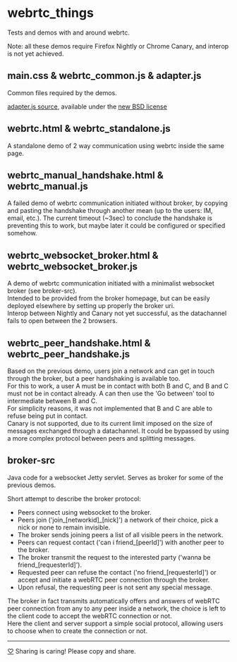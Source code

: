 webrtc_things
=============

Tests and demos with and around webrtc.

Note: all these demos require Firefox Nightly or Chrome Canary, and interop is not yet achieved.


main.css & webrtc_common.js & adapter.js
----------------------------------------

Common files required by the demos.

[adapter.js source](http://code.google.com/p/webrtc-samples/source/browse/trunk/apprtc/js/adapter.js), available under the [new BSD license](http://opensource.org/licenses/BSD-3-Clause)

webrtc.html & webrtc_standalone.js
----------------------------------

A standalone demo of 2 way communication using webrtc inside the same page.

webrtc_manual_handshake.html & webrtc_manual.js
-----------------------------------------------

A failed demo of webrtc communication initiated without broker, by copying and pasting the handshake through another mean (up to the users: IM, email, etc.). The current timeout (~3sec) to conclude the handshake is preventing this to work, but maybe later it could be configured or specified somehow.

webrtc_websocket_broker.html & webrtc_websocket_broker.js
---------------------------------------------------------

A demo of webrtc communication initiated with a minimalist websocket broker (see broker-src).  
Intended to be provided from the broker homepage, but can be easily deployed elsewhere by setting up properly the broker uri.  
Interop between Nightly and Canary not yet successful, as the datachannel fails to open between the 2 browsers.

webrtc_peer_handshake.html & webrtc_peer_handshake.js
-----------------------------------------------------

Based on the previous demo, users join a network and can get in touch through the broker, but a peer handshaking is available too.  
For this to work, a user A must be in contact with both B and C, and B and C must not be in contact already. A can then use the 'Go between' tool to intermediate between B and C.  
For simplicity reasons, it was not implemented that B and C are able to refuse being put in contact.  
Canary is not supported, due to its current limit imposed on the size of messages exchanged through a datachannel. It could be bypassed by using a more complex protocol between peers and splitting messages.


broker-src
----------

Java code for a websocket Jetty servlet. Serves as broker for some of the previous demos.



Short attempt to describe the broker protocol:
- Peers connect using websocket to the broker.
- Peers join ('join_[networkid]_[nick]') a network of their choice, pick a nick or none to remain invisible.
- The broker sends joining peers a list of all visible peers in the network.
- Peers can request contact ('can i friend_[peerId]') with another peer to the broker.
- The broker transmit the request to the interested party ('wanna be friend_[requesterId]').
- Requested peer can refuse the contact ('no friend_[requesterId]') or accept and initiate a webRTC peer connection through the broker.
- Upon refusal, the requesting peer is not sent any special message.

The broker in fact transmits automatically offers and answers of webRTC peer connection from any to any peer inside a network, the choice is left to the client code to accept the webRTC connection or not.  
Here the client and server support a simple social protocol, allowing users to choose when to create the connection or not.

***
[♡](http://copyheart.org/) Sharing is caring! Please copy and share.
